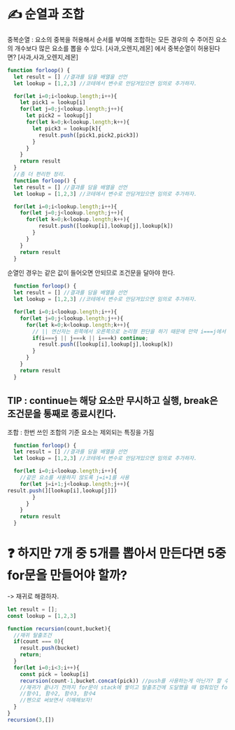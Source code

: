 # ✍ 순열과 조합

중복순열 : 요소의 중복을 허용해서 순서를 부여해 조합하는 모든 경우의 수
주어진 요소의 개수보다 많은 요소를 뽑을 수 있다.
[사과,오렌지,레몬] 에서 중복순열이 허용된다면?
[사과,사과,오렌지,레몬]

```jsx
function forloop() {
  let result = [] //결과를 담을 배열을 선언
  let lookup = [1,2,3] //코테에서 변수로 안담겨있으면 임의로 추가하자.

  for(let i=0;i<lookup.length;i++){
    let pick1 = lookup[i]
    for(let j=0;j<lookup.length;j++){
      let pick2 = lookup[j]
      for(let k=0;k<lookup.length;k++){
        let pick3 = lookup[k]{
          result.push([pick1,pick2,pick3])
        }
      }
    }
    return result
  }
  //좀 더 편리한 정리.
  function forloop() {
  let result = [] //결과를 담을 배열을 선언
  let lookup = [1,2,3] //코테에서 변수로 안담겨있으면 임의로 추가하자.

  for(let i=0;i<lookup.length;i++){
    for(let j=0;j<lookup.length;j++){
      for(let k=0;k<lookup.length;k++){
          result.push([lookup[i],lookup[j],lookup[k])
        }
      }
    }
    return result
  }
  ```
  
  순열인 경우는 같은 값이 들어오면 안되므로 조건문을 달아야 한다.
  
```jsx
  function forloop() {
  let result = [] //결과를 담을 배열을 선언
  let lookup = [1,2,3] //코테에서 변수로 안담겨있으면 임의로 추가하자.

  for(let i=0;i<lookup.length;i++){
    for(let j=0;j<lookup.length;j++){
      for(let k=0;k<lookup.length;k++){
        // || 연산자는 왼쪽에서 오른쪽으로 논리형 판단을 하기 때문에 만약 i===j에서 걸린다면 그 다음 조건들은 무시하고 다시 for문으로 올라간다.
        if(i===j || j===k || i===k) continue;
          result.push([lookup[i],lookup[j],lookup[k])
        }
      }
    }
    return result
  }
```

## TIP : continue는 해당 요소만 무시하고 실행, break은 조건문을 통째로 종료시킨다.

조합 : 한번 쓰인 조합의 기준 요소는 제외되는 특징을 가짐

```jsx
  function forloop() {
  let result = [] //결과를 담을 배열을 선언
  let lookup = [1,2,3] //코테에서 변수로 안담겨있으면 임의로 추가하자.

  for(let i=0;i<lookup.length;i++){
    //같은 요소를 사용하지 않도록 j=i+1를 사용
    for(let j=i+1;j<lookup.length;j++){
result.push(][lookup[i],lookup[j]])
        }
      }
    }
    return result
  }
```
# ❓ 하지만 7개 중 5개를 뽑아서 만든다면 5중 for문을 만들어야 할까? 


-> 재귀로 해결하자.
```jsx
let result = [];
const lookup = [1,2,3]

function recursion(count,bucket){
  //재귀 탈출조건
  if(count === 0){
    result.push(bucket)
    return;
  }
  for(let i=0;i<3;i++){
    const pick = lookup[i]
    recursion(count-1,bucket.concat(pick)) //push를 사용하는게 아닌가? 할 수 있지만 개발자도구에 push를 하면 최종 배열의 길이를 리턴한다.
    //재귀가 끝나기 전까지 for문이 stack에 쌓이고 탈출조건에 도달했을 때 멈춰있던 for문이 돌아가면서 result에 bucket들이 push 된다.
    //함수1, 함수2, 함수3, 함수4
    //펜으로 써보면서 이해해보자!
  }
}
recursion(3,[])               
```
